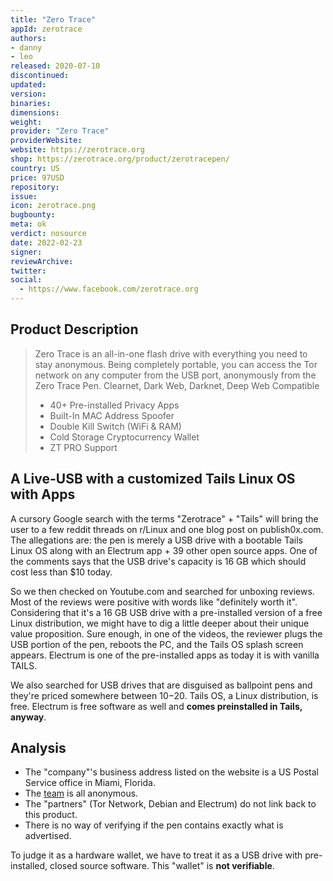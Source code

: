 ```yaml
---
title: "Zero Trace"
appId: zerotrace
authors:
- danny
- leo
released: 2020-07-10
discontinued: 
updated: 
version: 
binaries: 
dimensions: 
weight: 
provider: "Zero Trace"
providerWebsite: 
website: https://zerotrace.org
shop: https://zerotrace.org/product/zerotracepen/
country: US
price: 97USD
repository: 
issue: 
icon: zerotrace.png
bugbounty: 
meta: ok
verdict: nosource
date: 2022-02-23
signer: 
reviewArchive: 
twitter: 
social: 
  - https://www.facebook.com/zerotrace.org
---
```


## Product Description

> Zero Trace is an all-in-one flash drive with everything you need to stay anonymous. Being completely portable, you can access the Tor network on any computer from the USB port, anonymously from the Zero Trace Pen.  Clearnet, Dark Web, Darknet, Deep Web Compatible
>
> - 40+ Pre-installed Privacy Apps
> - Built-In MAC Address Spoofer
> - Double Kill Switch (WiFi & RAM)
> - Cold Storage Cryptocurrency Wallet
> - ZT PRO Support

## A Live-USB with a customized Tails Linux OS with Apps

A cursory Google search with the terms "Zerotrace" + "Tails" will bring the user to a few reddit threads on r/Linux and one blog post on publish0x.com. The allegations are: the pen is merely a USB drive with a bootable Tails Linux OS along with an Electrum app + 39 other open source apps. One of the comments says that the USB drive's capacity is 16 GB which should cost less than $10 today.

So we then checked on Youtube.com and searched for unboxing reviews. Most of the reviews were positive with words like "definitely worth it". Considering that it's a 16 GB USB drive with a pre-installed version of a free Linux distribution, we might have to dig a little deeper about their unique value proposition. Sure enough, in one of the videos, the reviewer plugs the USB portion of the pen, reboots the PC, and the Tails OS splash screen appears. Electrum is one of the pre-installed apps as today it is with vanilla TAILS.

We also searched for USB drives that are disguised as ballpoint pens and they're priced somewhere between $10-$20. Tails OS, a Linux distribution, is free. Electrum is free software as well and **comes preinstalled in Tails, anyway**.

## Analysis

* The "company"'s business address listed on the website is a US Postal Service
  office in Miami, Florida.
* The [team](https://zerotrace.org/about/) is all anonymous.
* The "partners" (Tor Network, Debian and Electrum) do not link back to this
  product.
* There is no way of verifying if the pen contains exactly what is advertised.

To judge it as a hardware wallet, we have to treat it as a USB drive with
pre-installed, closed source software. This "wallet" is **not verifiable**.
